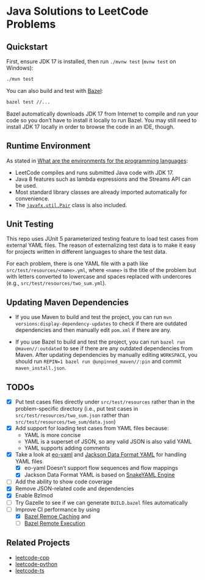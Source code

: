# Java Solutions to LeetCode Problems

## Quickstart

First, ensure JDK 17 is installed, then run `./mvnw test` (`mvnw test` on Windows):

```bash
./mvn test
```

You can also build and test with [Bazel](https://bazel.build/):

```bash
bazel test //...
```

Bazel automatically downloads JDK 17 from Internet to compile and run your code so you don’t have to install it locally to run Bazel.  You may still need to install JDK 17 locally in order to browse the code in an IDE, though.

## Runtime Environment

As stated in [What are the environments for the programming languages](https://support.leetcode.com/hc/en-us/articles/360011833974-What-are-the-environments-for-the-programming-languages-):

- LeetCode compiles and runs submitted Java code with JDK 17.
- Java 8 features such as lambda expressions and the Streams API can be used.
- Most standard library classes are already imported automatically for convenience.
- The [`javafx.util.Pair`](https://docs.oracle.com/javase/8/javafx/api/javafx/util/Pair.html) class is also included.

## Unit Testing

This repo uses JUnit 5 parameterized testing feature to load test cases from external YAML files.  The reason of externalizing test data is to make it easy for projects written in different languages to share the test data.

For each problem, there is one YAML file with a path like `src/test/resources/<name>.yml`, where `<name>` is the title of the problem but with letters converted to lowercase and spaces replaced with undercores (e.g., `src/test/resources/two_sum.yml`).

## Updating Maven Dependencies

- If you use Maven to build and test the project, you can run `mvn versions:display-dependency-updates` to check if there are outdated dependencies and then manually edit `pom.xml` if there are any.

- If you use Bazel to build and test the project, you can run `bazel run @maven//:outdated` to see if there are any outdated dependencies from Maven.  After updating dependencies by manually editing `WORKSPACE`, you should run `REPIN=1 bazel run @unpinned_maven//:pin` and commit `maven_install.json`.

## TODOs

- [x] Put test cases files directly under `src/test/resources` rather than in the problem-specific directory (i.e., put test cases in `src/test/resources/two_sum.json` rather than `src/test/resources/two_sum/data.json`)
- [x] Add support for loading test cases from YAML files because:
  - YAML is more concise
  - YAML is a superset of JSON, so any valid JSON is also valid YAML
  - YAML supports adding comments
- [x] Take a look at [eo-yaml](https://github.com/decorators-squad/eo-yaml) and [Jackson Data Format YAML](https://github.com/FasterXML/jackson-dataformats-text/tree/master/yaml) for handling YAML files
  - [x] eo-yaml Doesn’t support flow sequences and flow mappings
  - [x] Jackson Data Format YAML is based on [SnakeYAML Engine](https://bitbucket.org/snakeyaml/snakeyaml-engine/)
- [ ] Add the ability to show code coverage
- [x] Remove JSON-related code and dependencies
- [x] Enable Bzlmod
- [ ] Try Gazelle to see if we can generate `BUILD.bazel` files automatically
- [ ] Improve CI performance by using
  - [x] [Bazel Remoe Caching](https://bazel.build/remote/caching) and
  - [ ] [Bazel Remote Execution](https://bazel.build/remote/rbe)

## Related Projects

- [leetcode-cpp](https://github.com/luangong/leetcode-cpp)
- [leetcode-python](https://github.com/luangong/leetcode-python)
- [leetcode-ts](https://github.com/luangong/leetcode-ts)
